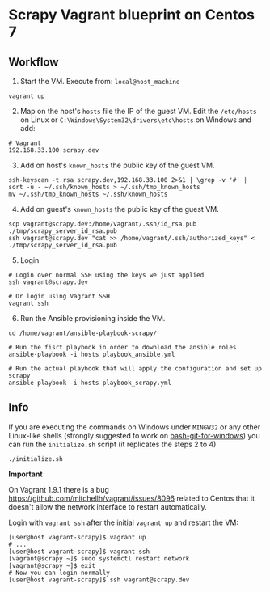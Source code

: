 # Scrapy Vagrant blueprint on Centos 7

## Workflow

1. Start the VM. Execute from: `local@host_machine`

  ```
  vagrant up
  ```

2. Map on the host's `hosts` file the IP of the guest VM. Edit the `/etc/hosts` on Linux or `C:\Windows\System32\drivers\etc\hosts` on Windows and add:

  ```
  # Vagrant
  192.168.33.100 scrapy.dev
  ```

3. Add on host's `known_hosts` the public key of the guest VM.

  ```
  ssh-keyscan -t rsa scrapy.dev,192.168.33.100 2>&1 | \grep -v '#' | sort -u - ~/.ssh/known_hosts > ~/.ssh/tmp_known_hosts
  mv ~/.ssh/tmp_known_hosts ~/.ssh/known_hosts
  ```

4. Add on guest's `known_hosts` the public key of the guest VM.

  ```
  scp vagrant@scrapy.dev:/home/vagrant/.ssh/id_rsa.pub ./tmp/scrapy_server_id_rsa.pub
  ssh vagrant@scrapy.dev "cat >> /home/vagrant/.ssh/authorized_keys" < ./tmp/scrapy_server_id_rsa.pub
  ```

5. Login

  ```
  # Login over normal SSH using the keys we just applied
  ssh vagrant@scrapy.dev

  # Or login using Vagrant SSH
  vagrant ssh
  ```

6. Run the Ansible provisioning inside the VM.

  ```
  cd /home/vagrant/ansible-playbook-scrapy/

  # Run the fisrt playbook in order to download the ansible roles
  ansible-playbook -i hosts playbook_ansible.yml

  # Run the actual playbook that will apply the configuration and set up scrapy
  ansible-playbook -i hosts playbook_scrapy.yml
  ```

## Info

If you are executing the commands on Windows under `MINGW32` or any other Linux-like shells (strongly suggested to work on [bash-git-for-windows](https://git-scm.com/download/win)) you can run the `initialize.sh` script (it replicates the steps 2 to 4)

```
./initialize.sh
```

**Important**

On Vagrant 1.9.1 there is a bug <https://github.com/mitchellh/vagrant/issues/8096> related to Centos that it doesn't allow the network interface to restart automatically.

Login with `vagrant ssh` after the initial `vagrant up` and restart the VM:

```
[user@host vagrant-scrapy]$ vagrant up
# ...
[user@host vagrant-scrapy]$ vagrant ssh
[vagrant@scrapy ~]$ sudo systemctl restart network
[vagrant@scrapy ~]$ exit
# Now you can login normally
[user@host vagrant-scrapy]$ ssh vagrant@scrapy.dev
```

